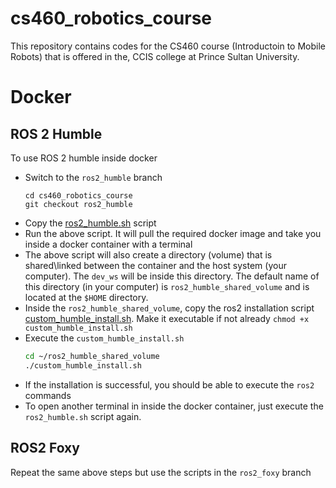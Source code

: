 # cs460_robotics_course
This repository contains codes for the CS460 course (Introductoin to Mobile Robots) that is offered in the, CCIS college at Prince Sultan University.

# Docker
## ROS 2 Humble
To use ROS 2 humble inside docker
* Switch to the `ros2_humble` branch 
  ```
  cd cs460_robotics_course
  git checkout ros2_humble
  ```
* Copy the [ros2_humble.sh](https://github.com/riotu-lab/cs460_robotics_course/blob/ros2_humble/docker/ros2_humble.sh) script
* Run the above script. It will pull the required docker image and take you inside a docker container with a terminal
* The above script will also create a  directory (volume) that is shared\linked between the container and the host system (your computer). The `dev_ws` will be inside this directory. The default name of this directory (in your computer) is `ros2_humble_shared_volume` and is located at the `$HOME` directory.
* Inside the `ros2_humble_shared_volume`, copy the ros2 installation script [custom_humble_install.sh](https://github.com/riotu-lab/cs460_robotics_course/blob/ros2_humble/scripts/custom_humble_install.sh). Make it executable if not already `chmod +x custom_humble_install.sh`
* Execute the `custom_humble_install.sh` 
  ```bash
  cd ~/ros2_humble_shared_volume
  ./custom_humble_install.sh
  ```
* If the installation is successful, you should be able to execute the `ros2` commands
* To open another terminal in inside the docker container, just execute the `ros2_humble.sh` script again.

## ROS2 Foxy
Repeat the same above steps but use the scripts in the `ros2_foxy` branch

